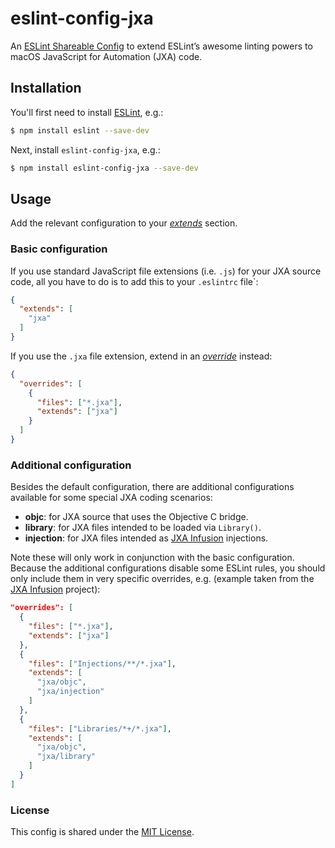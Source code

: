 # eslint-config-jxa

An [ESLint Shareable Config](https://eslint.org/docs/developer-guide/shareable-configs) to extend ESLint’s awesome linting powers to macOS JavaScript for Automation (JXA) code.

## Installation

You'll first need to install [ESLint](https://eslint.org/docs/user-guide/getting-started#installation-and-usage), e.g.:

```sh
$ npm install eslint --save-dev
```

Next, install `eslint-config-jxa`, e.g.:

```sh
$ npm install eslint-config-jxa --save-dev
```

## Usage

Add the relevant configuration to your [_extends_](https://eslint.org/docs/user-guide/configuring#use-a-plugin) section. 

### Basic configuration

If you use standard JavaScript file extensions (i.e. `.js`) for your JXA source code, all you have to do is to add this to your `.eslintrc` file`:

```json
{
  "extends": [
    "jxa"
  ]
}
```

If you use the `.jxa` file extension, extend in an [_override_](https://eslint.org/docs/user-guide/configuring#configuration-based-on-glob-patterns) instead:

```json
{
  "overrides": [
    {
      "files": ["*.jxa"],
      "extends": ["jxa"]
    }
  ]
}
```

### Additional configuration

Besides the default configuration, there are additional configurations available for some special JXA coding scenarios:
 
 - **objc**: for JXA source that uses the Objective C bridge.
 - **library**: for JXA files intended to be loaded via `Library()`.
 - **injection**: for JXA files intended as [JXA Infusion][jxa-infusion] injections.

Note these will only work in conjunction with the basic configuration. Because the additional configurations disable some ESLint rules, you should only include them in very specific overrides, e.g. (example taken from the [JXA Infusion][jxa-infusion] project):

```json
"overrides": [
  {
    "files": ["*.jxa"],
    "extends": ["jxa"]
  },
  {
    "files": ["Injections/**/*.jxa"],
    "extends": [
      "jxa/objc",
      "jxa/injection"
    ]
  },
  {
    "files": ["Libraries/*+/*.jxa"],
    "extends": [
      "jxa/objc",
      "jxa/library"
    ]
  }
]
```

### License

This config is shared under the [MIT License](https://github.com/kopischke/eslint-config-jxa/blob/main/LICENSE.md).

[jxa-infusion]: https://github.com/kopischke/JXA-Infusion
